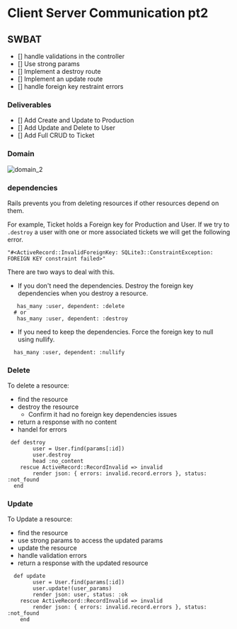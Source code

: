 # Client Server Communication pt2
## SWBAT
- [] handle validations in the controller
- [] Use strong params
- [] Implement a destroy route
- [] Implement an update route
- [] handle foreign key restraint errors  

### Deliverables 
- [] Add Create and Update to Production 
- [] Add Update and Delete to User 
- [] Add Full CRUD to Ticket

### Domain
![domain_2](assets/domain_2.png)

### dependencies
Rails prevents you from deleting resources if other resources depend on them. 

For example, Ticket holds a Foreign key for Production and User. If we try to `.destroy` a user with one or more associated tickets we will get the following error. 

```
"#<ActiveRecord::InvalidForeignKey: SQLite3::ConstraintException: FOREIGN KEY constraint failed>"

```

There are two ways to deal with this. 
- If you don't need the dependencies. Destroy the foreign key dependencies when you destroy a resource.  

```
   has_many :user, dependent: :delete
  # or
   has_many :user, dependent: :destroy

```
- If you need to keep the dependencies. Force the foreign key to null using nullify. 

```
  has_many :user, dependent: :nullify
```

### Delete 
To delete a resource:
  - find the resource
  - destroy the resource
    - Confirm it had no foreign key dependencies issues
  - return a response with no content 
  - handel for errors 
```
 def destroy 
        user = User.find(params[:id])
        user.destroy
        head :no_content  
    rescue ActiveRecord::RecordInvalid => invalid
        render json: { errors: invalid.record.errors }, status: :not_found
  end 

```

### Update
To Update a resource:
- find the resource 
- use strong params to access the updated params
- update the resource 
- handle validation errors
- return a response with the updated resource 

```
  def update
        user = User.find(params[:id])
        user.update!(user_params)
        render json: user, status: :ok
    rescue ActiveRecord::RecordInvalid => invalid
        render json: { errors: invalid.record.errors }, status: :not_found
    end 


```
